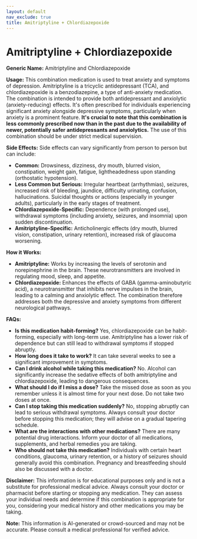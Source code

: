 ```yaml
---
layout: default
nav_exclude: true
title: Amitriptyline + Chlordiazepoxide
---
```


# Amitriptyline + Chlordiazepoxide

**Generic Name:** Amitriptyline and Chlordiazepoxide

**Usage:** This combination medication is used to treat anxiety and symptoms of depression.  Amitriptyline is a tricyclic antidepressant (TCA), and chlordiazepoxide is a benzodiazepine, a type of anti-anxiety medication.  The combination is intended to provide both antidepressant and anxiolytic (anxiety-reducing) effects.  It's often prescribed for individuals experiencing significant anxiety alongside depressive symptoms, particularly when anxiety is a prominent feature.  **It's crucial to note that this combination is less commonly prescribed now than in the past due to the availability of newer, potentially safer antidepressants and anxiolytics.**  The use of this combination should be under strict medical supervision.

**Side Effects:** Side effects can vary significantly from person to person but can include:

* **Common:** Drowsiness, dizziness, dry mouth, blurred vision, constipation, weight gain, fatigue, lightheadedness upon standing (orthostatic hypotension).
* **Less Common but Serious:**  Irregular heartbeat (arrhythmias), seizures, increased risk of bleeding, jaundice, difficulty urinating, confusion, hallucinations.  Suicidal thoughts or actions (especially in younger adults), particularly in the early stages of treatment.
* **Chlordiazepoxide-Specific:** Dependence (with prolonged use), withdrawal symptoms (including anxiety, seizures, and insomnia) upon sudden discontinuation.
* **Amitriptyline-Specific:**  Anticholinergic effects (dry mouth, blurred vision, constipation, urinary retention), increased risk of glaucoma worsening.


**How it Works:**

* **Amitriptyline:** Works by increasing the levels of serotonin and norepinephrine in the brain. These neurotransmitters are involved in regulating mood, sleep, and appetite.
* **Chlordiazepoxide:** Enhances the effects of GABA (gamma-aminobutyric acid), a neurotransmitter that inhibits nerve impulses in the brain, leading to a calming and anxiolytic effect.  The combination therefore addresses both the depressive and anxiety symptoms from different neurological pathways.


**FAQs:**

* **Is this medication habit-forming?** Yes, chlordiazepoxide can be habit-forming, especially with long-term use.  Amitriptyline has a lower risk of dependence but can still lead to withdrawal symptoms if stopped abruptly.
* **How long does it take to work?**  It can take several weeks to see a significant improvement in symptoms.
* **Can I drink alcohol while taking this medication?** No.  Alcohol can significantly increase the sedative effects of both amitriptyline and chlordiazepoxide, leading to dangerous consequences.
* **What should I do if I miss a dose?**  Take the missed dose as soon as you remember unless it is almost time for your next dose. Do not take two doses at once.
* **Can I stop taking this medication suddenly?** No, stopping abruptly can lead to serious withdrawal symptoms.  Always consult your doctor before stopping this medication; they will advise on a gradual tapering schedule.
* **What are the interactions with other medications?** There are many potential drug interactions.  Inform your doctor of all medications, supplements, and herbal remedies you are taking.
* **Who should not take this medication?** Individuals with certain heart conditions, glaucoma, urinary retention, or a history of seizures should generally avoid this combination.  Pregnancy and breastfeeding should also be discussed with a doctor.


**Disclaimer:** This information is for educational purposes only and is not a substitute for professional medical advice. Always consult your doctor or pharmacist before starting or stopping any medication.  They can assess your individual needs and determine if this combination is appropriate for you, considering your medical history and other medications you may be taking.


**Note:** This information is AI-generated or crowd-sourced and may not be accurate. Please consult a medical professional for verified advice.